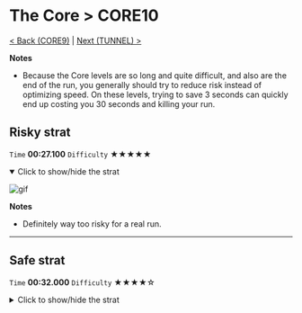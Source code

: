 # The Core > CORE10

[< Back (CORE9)](https://github.com/Doublevil/scbspeedrun/blob/main/levels/CORE/CORE9.md) | [Next (TUNNEL) >](https://github.com/Doublevil/scbspeedrun/blob/main/levels/CORE/TUNNEL.md)

**Notes**
- Because the Core levels are so long and quite difficult, and also are the end of the run, you generally should try to reduce risk instead of optimizing speed. On these levels, trying to save 3 seconds can quickly end up costing you 30 seconds and killing your run.

## Risky strat

`Time` **00:27.100** `Difficulty` ★★★★★
<details open>
  <summary>Click to show/hide the strat</summary>

  ![gif](https://github.com/Doublevil/scbspeedrun/blob/main/media/levels/CORE/CORE10_RiskyStrat.webp)

  **Notes**
  - Definitely way too risky for a real run.
</details>

---
## Safe strat

`Time` **00:32.000** `Difficulty` ★★★★☆
<details>
  <summary>Click to show/hide the strat</summary>

  ![gif](https://github.com/Doublevil/scbspeedrun/blob/main/media/levels/CORE/CORE10_SafeStrat.webp)
</details>
